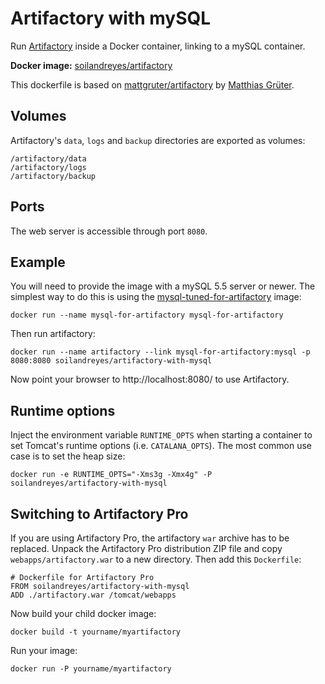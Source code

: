 # Artifactory with mySQL

Run [Artifactory](http://www.jfrog.com/home/v_artifactory_opensource_overview) inside a Docker container, linking to a mySQL container.

**Docker image:** [soilandreyes/artifactory](https://registry.hub.docker.com/u/soilandreyes/artifactory/)

This dockerfile is based on [mattgruter/artifactory](https://github.com/mattgruter/dockerfile-artifactory) by
[Matthias Grüter](http://www.matthias.grueter.name/).


## Volumes
Artifactory's `data`, `logs` and `backup` directories are exported as volumes:

    /artifactory/data
    /artifactory/logs
    /artifactory/backup

## Ports
The web server is accessible through port `8080`.

## Example

You will need to provide the image with a mySQL 5.5 server or newer. The simplest way to do this is using the
[mysql-tuned-for-artifactory](https://registry.hub.docker.com/u/soilandreyes/mysql-tuned-for-artifactory/) image:

    docker run --name mysql-for-artifactory mysql-for-artifactory

Then run artifactory:

    docker run --name artifactory --link mysql-for-artifactory:mysql -p 8080:8080 soilandreyes/artifactory-with-mysql

Now point your browser to http://localhost:8080/ to use Artifactory.



## Runtime options
Inject the environment variable `RUNTIME_OPTS` when starting a container to set Tomcat's runtime options (i.e. `CATALANA_OPTS`). The most common use case is to set the heap size:

    docker run -e RUNTIME_OPTS="-Xms3g -Xmx4g" -P soilandreyes/artifactory-with-mysql

## Switching to Artifactory Pro
If you are using Artifactory Pro, the artifactory `war` archive has to be replaced. Unpack the Artifactory Pro distribution ZIP file and copy `webapps/artifactory.war` to a new directory. Then add this `Dockerfile`:

    # Dockerfile for Artifactory Pro
    FROM soilandreyes/artifactory-with-mysql
    ADD ./artifactory.war /tomcat/webapps

Now build your child docker image:

    docker build -t yourname/myartifactory

Run your image:

    docker run -P yourname/myartifactory

